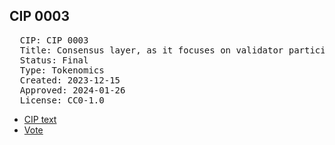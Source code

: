 ## CIP 0003

<pre>
  CIP: CIP 0003
  Title: Consensus layer, as it focuses on validator participation, rewards, and network stability, with some overlap in Peer Services due to the operational aspects of nodes 
  Status: Final
  Type: Tokenomics 
  Created: 2023-12-15
  Approved: 2024-01-26
  License: CC0-1.0
</pre>

* [CIP text](/cip-0001/CIP-0001-0002-0003.pdf)
* [Vote](/cip-0001/votes-0001-0002-0003.pdf)
